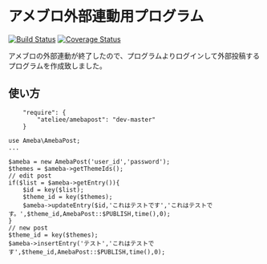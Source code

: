 # アメブロ外部連動用プログラム

[![Build Status](https://travis-ci.org/ateliee/amebapost.svg?branch=master)](https://travis-ci.org/ateliee/amebapost)
[![Coverage Status](https://coveralls.io/repos/github/ateliee/amebapost/badge.svg?branch=master)](https://coveralls.io/github/ateliee/amebapost?branch=master)

アメブロの外部連動が終了したので、プログラムよりログインして外部投稿するプログラムを作成致しました。

## 使い方
```
    "require": {
        "ateliee/amebapost": "dev-master"
    }
```

```
use Ameba\AmebaPost;
...

$ameba = new AmebaPost('user_id','password');
$themes = $ameba->getThemeIds();
// edit post
if($list = $ameba->getEntry()){
    $id = key($list);
    $theme_id = key($themes);
    $ameba->updateEntry($id,'これはテストです','これはテストです。',$theme_id,AmebaPost::$PUBLISH,time(),0);
}
// new post
$theme_id = key($themes);
$ameba->insertEntry('テスト','これはテストです',$theme_id,AmebaPost::$PUBLISH,time(),0);

```